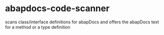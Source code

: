 # abapdocs-code-scanner
scans class/interface definitions for abapDocs and offers the abapDocs text for a method or a type definition
